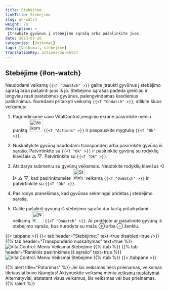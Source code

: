 ```yaml
---
title: Stebėjime
linkTitle: Stebėjime
slug: on-watch
weight: 70
description: >
 Įtraukite gyvūnus į stebėjimo sąrašą arba pašalinkite juos.
date: 2023-07-26
categories: [Veiksmai]
tags: [Veiksmai, stebėjime]
translationKey: actions/on-watch
---
```


## Stebėjime {#on-watch}

Naudodami veiksmą `{{<T "OnWatch" >}}` galite įtraukti gyvūnus į stebėjimo sąrašą arba pašalinti juos iš jo. Stebėjimo sąrašas padeda greičiau ir lengviau rasti pastebimus gyvūnus, palengvindamas kasdienius patikrinimus. Norėdami pritaikyti veiksmą `{{<T "OnWatch" >}}`, atlikite šiuos veiksmus:

1. Pagrindiniame savo VitalControl įrenginio ekrane pasirinkite meniu punktą &nbsp;<img src="/icons/actions.svg" width="40" align="bottom" alt="Veiksmai" /> `{{<T "Actions" >}}` ir paspauskite mygtuką `{{<T "Ok" >}}`.

2. Nuskaitykite gyvūną naudodami transponderį arba pasirinkite gyvūną iš sąrašo. Patvirtinkite su `{{<T "Ok" >}}` ir pasirinkite gyvūną su rodyklių klavišais △ ▽. Patvirtinkite su `{{<T "Ok" >}}`.

3. Atsidarys submeniu su gyvūnų veiksmais. Naudokite rodyklių klavišus ◁ ▷ △ ▽, kad pasirinktumėte &nbsp;<img src="/icons/actions/on-watch.svg" width="35" align="bottom" alt="Stebėjime" /> veiksmą `{{<T "OnWatch" >}}` ir patvirtinkite su `{{<T "Ok" >}}`.

4. Pasirodys pranešimas, kad gyvūnas sėkmingai pridėtas į stebėjimo sąrašą.

5. Galite pašalinti gyvūną iš stebėjimo sąrašo dar kartą pritaikydami veiksmą &nbsp;<img src="/icons/actions/on-watch-minus.svg" width="35" align="bottom" alt="Ne stebėjime" /> `{{<T "OnWatch" >}}`. Ar pridėjote ar pašalinote gyvūną iš stebėjimo sąrašo, bus nurodyta su mažu ⊕ arba ⊖ ženklu.

{{< tabpane >}}
{{< tab header="Stebėjime:" text=true disabled=true />}}
{{% tab header="Transponderio nuskaitymas" text=true %}}
![VitalControl: Meniu Veiksmai Stebėjime](../images/onwatch-scan.png "Stebėjime")
{{% /tab %}}
{{% tab header="Rankinis pasirinkimas iš sąrašo" text=true %}}
![VitalControl: Meniu Veiksmai Stebėjime](../images/onwatch.png "Stebėjime")
{{% /tab %}}
{{< /tabpane >}}

{{% alert title="Patarimas" %}}
Jei šis veiksmas nėra prieinamas, veiksmas tikriausiai buvo išjungtas! Aktyvuokite veiksmą meniu [veiksmų nustatymai](../setting/). Alternatyviai, atstatant visus veiksmus, šis veiksmas vėl bus prieinamas.
{{% /alert %}}


